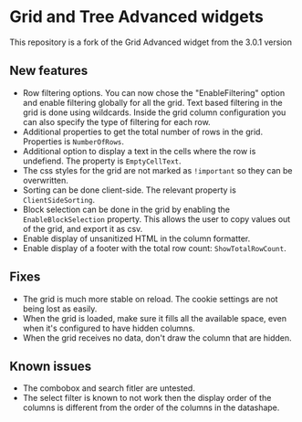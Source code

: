 # Grid and Tree Advanced widgets

This repository is a fork of the Grid Advanced widget from the 3.0.1 version

## New features
 * Row filtering options. You can now chose the "EnableFiltering" option and enable filtering globally for all the grid. Text based filtering in the grid is done using wildcards.
 Inside the grid column configuration you can also specify the type of filtering for each row.
 * Additional properties to get the total number of rows in the grid. Properties is `NumberOfRows`.
 * Additional option to display a text in the cells where the row is undefiend. The property is `EmptyCellText`.
 * The css styles for the grid are not marked as `!important` so they can be overwritten.
 * Sorting can be done client-side. The relevant property is `ClientSideSorting`.
 * Block selection can be done in the grid by enabling the `EnableBlockSelection` property. This allows the user to copy values out of the grid, and export it as csv.
 * Enable display of unsanitized HTML in the column formatter.
 * Enable display of a footer with the total row count: `ShowTotalRowCount`.

## Fixes
* The grid is much more stable on reload. The cookie settings are not being lost as easily.
* When the grid is loaded, make sure it fills all the available space, even when it's configured to have hidden columns.
* When the grid receives no data, don't draw the column that are hidden.

## Known issues
* The combobox and search fitler are untested.
* The select filter is known to not work then the display order of the columns is different from the order of the columns in the datashape.